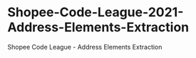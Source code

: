 # Shopee-Code-League-2021-Address-Elements-Extraction
Shopee Code League - Address Elements Extraction
